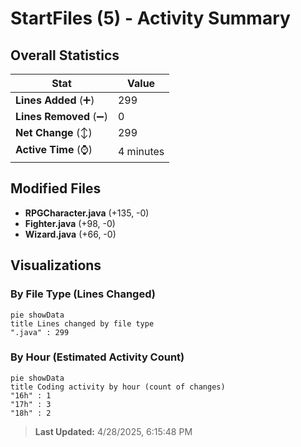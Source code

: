 # StartFiles (5) - Activity Summary 

## Overall Statistics

| Stat                   | Value                                                             |
| ---------------------- | ----------------------------------------------------------------- |
| **Lines Added** (➕)   | 299                                          |
| **Lines Removed** (➖) | 0                                        |
| **Net Change** (↕)    | 299                |
| **Active Time** (⌚)   | 4 minutes |


## Modified Files
- **RPGCharacter.java** (+135, -0)
- **Fighter.java** (+98, -0)
- **Wizard.java** (+66, -0)

## Visualizations

### By File Type (Lines Changed)

```mermaid
pie showData
title Lines changed by file type
".java" : 299
```

### By Hour (Estimated Activity Count)

```mermaid
pie showData
title Coding activity by hour (count of changes)
"16h" : 1
"17h" : 3
"18h" : 2
```


> **Last Updated:** 4/28/2025, 6:15:48 PM